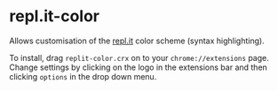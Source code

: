 # repl.it-color
 
Allows customisation of the [repl.it](https://repl.it) color scheme (syntax highlighting).

To install, drag `replit-color.crx` on to your `chrome://extensions` page. Change settings by clicking on the logo in the extensions bar and then clicking `options` in the drop down menu.